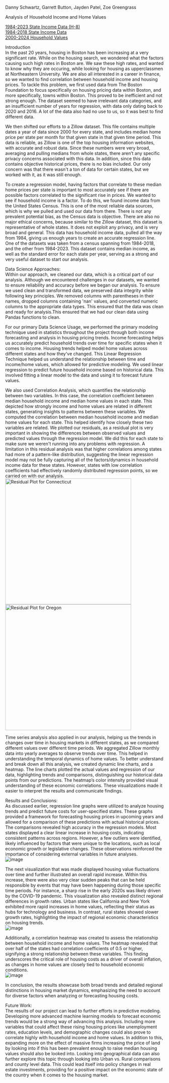 Danny Schwartz, Garrett Button, Jayden Patel, Zoe Greengrass <br>

Analysis of Household Income and Home Values <br>

[1984-2023 State Income Data (H-8)](https://www.census.gov/data/tables/time-series/demo/income-poverty/historical-income-households.html)  <br>
[1984-2018 State Income Data](https://www2.census.gov/programs-surveys/cps/tables/time-series/historical-income-households/h08.xls)  <br>
[2000-2024 Household Values](https://www.zillow.com/research/data/)  <br>

Introduction <br>
In the past 20 years, housing in Boston has been increasing at a very significant rate. While on the housing search, we wondered what the factors causing such high rates in Boston are. We saw these high rates, and wanted to know why they are occuring, while looking for housing as upperclassmen at Northeastern University. We are also all interested in a career in finance, so we wanted to find correlation between household income and housing prices. To tackle this problem, we first used data from The Boston Foundation to focus specifically on housing pricing data within Boston, and more specifically, towns within Boston. This proved to be inefficient and not strong enough. The dataset seemed to have irrelevant data categories, and an insufficient number of years for regression, with data only dating back to 2020 and 2016. A lot of the data also had no use to us, so it was best to find different data.  <br>

We then shifted our efforts to a Zillow dataset. This file contains multiple dates a year of data since 2000 for every state, and includes median home price per state per month for that given state in that given time period. This data is reliable, as Zillow is one of the top housing information websites, with accurate and robust data. Since these numbers were very broad, averaging and pulling medians from whole states, there aren’t any specific privacy concerns associated with this data. In addition, since this data contains objective historical prices, there is no bias included. Our only concern was that there wasn't a ton of data for certain states, but we worked with it, as it was still enough.  <br>
 
To create a regression model, having factors that correlate to these median home prices per state is important to most accurately see if there are possible factors correlated to the significant rise in prices. We wanted to see if household income is a factor. To do this, we found income data from the United States Census. This is one of the most reliable data sources, which is why we pulled and used our data from there. There is not any prevalent potential bias, as the Census data is objective. There are also no major ethical concerns, because similar to the Zillow dataset, this dataset is representative of whole states. It does not exploit any privacy, and is very broad and general. This data has household income data, pulled all the way from 1984, giving us enough years to create an accurate regression line. One of the datasets was taken from a census spanning from 1984-2018, and the other from 1984-2023. This dataset contains median income, as well as the standard error for each state per year, serving as a strong and very useful dataset to start our analysis.  <br>
 
Data Science Approaches: <br>
Within our approach, we cleaned our data, which is a critical part of our analysis. Although we encountered challenges in our datasets, we wanted to ensure reliability and accuracy before we began our analysis. To ensure we used clean and transformed data, we preserved data integrity while following key principles. We removed columns with parentheses in their names, dropped columns containing 'nan' values, and converted numeric columns to the appropriate data types. This ensured that the data was clean and ready for analysis.This ensured that we had our clean data using Pandas functions to clean.  <br>
 
For our primary Data Science Usage, we performed the primary modeling technique used in statistics throughout the project through both income forecasting and analysis in housing pricing trends. Income forecasting helps us accurately predict household trends over time for specific states when it comes to income. Housing trends helped model home values across different states and how they've changed. This Linear Regression Technique helped us understand the relationship between time and income/home values, which allowed for predictive modeling. We used linear regression to predict future household income based on historical data. This involved fitting a linear model to the data and using it to forecast future values. <br>
 
We also used Correlation Analysis, which quantifies the relationship between two variables. In this case, the correlation coefficient between median household income and median home values in each state. This depicted how strongly income and home values are related in different states, generating insights to patterns between these variables. We computed the correlation between median household income and median home values for each state. This helped identify how closely these two variables are related. We plotted our residuals, as a residual plot is very important in showing the differences between observed values and predicted values through the regression model. We did this for each state to make sure we weren't running into any problems with regression. A limitation in this residual analysis was that higher correlations among states had more of a pattern-like distribution, suggesting the linear regression model may not be fully capturing all of the factors/dynamics in household income data for these states. However, states with low correlation coefficients had effectively randomly distributed regression points, so we carried on with our analysis. <br>
<img src="images/residual_ct.png" alt="Residual Plot for Connecticut" style="width:400px; height:auto;"> <br>
<img src="images/residuals_oregon.png" alt="Residual Plot for Oregon" style="width:400px; height:auto;">

Time series analysis also applied in our analysis, helping us the trends in changes over time in housing markets in different states, as we compared different values over different time periods. We aggregated Zillow monthly data into yearly averages to observe trends over time. This helped in understanding the temporal dynamics of home values.
To better understand and break down all this analysis, we created dynamic line charts, and a heatmap. The line charts plotted the actual values and regression of our data, highlighting trends and comparisons, distinguishing our historical data points from our predictions. The heatmap’s color intensity provided visual understanding of these economic correlations. These visualizations made it easier to interpret the results and communicate findings. <br> 

Results and Conclusions: <br>
As discussed earlier, regression line graphs were utilized to analyze housing trends and predict future costs for user-specified states. These graphs provided a framework for forecasting housing prices in upcoming years and allowed for a comparison of these predictions with actual historical prices. The comparisons revealed high accuracy in the regression models. Most states displayed a clear linear increase in housing costs, indicating consistent patterns across regions. However, a few outliers were identified, likely influenced by factors that were unique to the locations, such as local economic growth or legislative changes. These observations reinforced the importance of considering external variables in future analyses. <br>
![image](images/household_comp.png)


The next visualization that was made displayed housing value fluctuations over time and further illustrated an overall rapid increase. Within this increase, there were also very clear sudden peaks that can be held responsible by events that may have been happening during those specific time periods. For instance, a sharp rise in the early 2020s was likely driven by the COVID-19 pandemic. This visualization also revealed distinct regional differences in growth rates. Urban states like California and New York exhibited more rapid increases in home values, reflecting their status as hubs for technology and business. In contrast, rural states showed slower growth rates, highlighting the impact of regional economic characteristics on housing trends.<br>
![image](images/median_values.png)


Additionally, a correlation heatmap was created to assess the relationship between household income and home values. The heatmap revealed that over half of the states had correlation coefficients of 0.5 or higher, signifying a strong relationship between these variables. This finding underscores the critical role of housing costs as a driver of overall inflation, as changes in home values are closely tied to household economic conditions. <br>
![image](images/heatmap.png)

In conclusion, the results showcase both broad trends and detailed regional distinctions in housing market dynamics, emphasizing the need to account for diverse factors when analyzing or forecasting housing costs. <br>

Future Work: <br>
	The results of our project can lead to further efforts in predictive modeling. Developing more advanced machine learning models to forecast economic trends would be a strong way of advancing this analysis. Including more variables that could affect these rising housing prices like unemployment rates, education levels, and demographic changes could also prove to correlate highly with household income and home values. In addition to this, expanding more on the effect of massive firms increasing the price of land by looking into if this has been prevalent enough to raise median housing values should also be looked into. Looking into geographical data can also further explore this topic through looking into Urban vs. Rural comparisons and county level data. This could lead itself into policy changes in real estate investments, providing for a positive impact on the economic state of the country when it comes to the housing market. <br>
